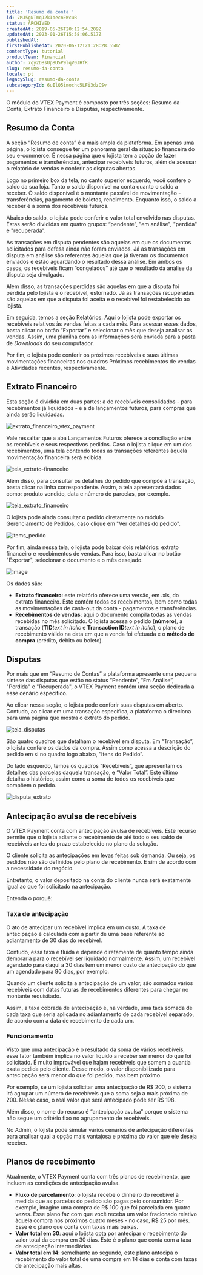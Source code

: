 ```yaml
---
title: 'Resumo da conta '
id: 7MJ5gNTmqJ2kIoecnEWcuR
status: ARCHIVED
createdAt: 2019-05-26T20:12:54.209Z
updatedAt: 2023-01-26T15:58:06.517Z
publishedAt: 
firstPublishedAt: 2020-06-12T21:28:28.558Z
contentType: tutorial
productTeam: Financial
author: 7qy2DBsUp8U5P9lqV0JHfR
slug: resumo-da-conta
locale: pt
legacySlug: resumo-da-conta
subcategoryId: 6uIlQ5imochc5LFi3dzCSv
---
```


O módulo do VTEX Payment é composto por três seções: Resumo da Conta, Extrato Financeiro e Disputas, respectivamente. 

## Resumo da Conta 
A seção “Resumo de conta” é a mais ampla da plataforma. Em apenas uma página, o lojista consegue ter um panorama geral da situação financeira do seu e-commerce. É nessa página que o lojista tem a opção de fazer pagamentos e transferências, antecipar recebíveis futuros, além de acessar o relatório de vendas e conferir as disputas abertas. 

Logo no primeiro box da tela, no canto superior esquerdo, você confere o saldo da sua loja. Tanto o saldo disponível na conta quanto o saldo a receber. O saldo disponível é o montante passível de movimentação - transferências, pagamento de boletos, rendimento. Enquanto isso, o saldo a receber é a soma dos recebíveis futuros.          

Abaixo do saldo, o lojista pode conferir o valor total envolvido nas disputas. Estas serão divididas em quatro grupos: “pendente”, "em análise", "perdida" e "recuperada". 

As transações em disputa pendentes são aquelas em que os documentos solicitados para defesa ainda não foram enviados. Já as transações em disputa em análise são referentes àquelas que já tiveram os documentos enviados e estão aguardando o resultado dessa análise. Em ambos os casos, os recebíveis ficam “congelados” até que o resultado da análise da disputa seja divulgado.

Além disso, as transações perdidas são aquelas em que a disputa foi perdida pelo lojista e o recebível, estornado. Já as transações recuperadas são aquelas em que a disputa foi aceita e o recebível foi restabelecido ao lojista.

Em seguida, temos a seção Relatórios. Aqui o lojista pode exportar os recebíveis relativos às vendas feitas a cada mês. Para acessar esses dados, basta clicar no botão “Exportar” e selecionar o mês que deseja analisar as vendas. Assim, uma planilha com as informações será enviada para a pasta de *Downloads* do seu computador.

Por fim, o lojista pode conferir os próximos recebíveis e suas últimas movimentações financeiras nos quadros Próximos recebimentos de vendas e Atividades recentes, respectivamente. 

## Extrato Financeiro 

Esta seção é dividida em duas partes: a de recebíveis consolidados - para recebimentos já liquidados - e a de lançamentos futuros, para compras que ainda serão liquidadas. 

![extrato_financeiro_vtex_payment](//images.ctfassets.net/alneenqid6w5/ylj1J2TQfTs24IyrxKJrI/884f3d2ad018b1d2888465818565a2f8/image.png)

Vale ressaltar que a aba Lançamentos Futuros oferece a conciliação entre os recebíveis e seus respectivos pedidos. Caso o lojista clique em um dos recebimentos, uma tela contendo todas as transações referentes àquela movimentação financeira será exibida. 

![tela_extrato-financeiro](//images.ctfassets.net/alneenqid6w5/5vpMPvl2dz4fT8OvgjYrAC/a9a8e07e94b40dffd714c3b317d35111/image.png)

Além disso, para consultar os detalhes do pedido que compõe a transação, basta clicar na linha correspondente. Assim, a tela apresentará dados como: produto vendido, data e número de parcelas, por exemplo.

![tela_extrato_financeiro](//images.ctfassets.net/alneenqid6w5/3OjfgHkS4kMDX7zEhoaHMF/27d2fabc1014e9371475b8aea1c0f2ba/image.png)

O lojista pode ainda consultar o pedido diretamente no módulo Gerenciamento de Pedidos, caso clique em "Ver detalhes do pedido".

![items_pedido](//images.ctfassets.net/alneenqid6w5/1IiebFvYL9GfppgW77E6op/0df3ba415c65662c08d6ff329970555b/image.png)

Por fim, ainda nessa tela, o lojista pode baixar dois relatórios: extrato financeiro e recebimentos de vendas. Para isso, basta clicar no botão "Exportar", selecionar o documento e o mês desejado.

![image](//images.ctfassets.net/alneenqid6w5/I8zH7rdrRmiDoFYzSEgMh/5bcc566709369dc12904e7e95c31a725/image.png)

Os dados são:

- __Extrato financeiro__: este relatório oferece uma versão, em .xls, do extrato financeiro. Este contém todos os recebimentos, bem como todas as movimentações de cash-out da conta - pagamentos e transferências.
- __Recebimentos de vendas__: aqui o documento compila todas as vendas recebidas no mês solicitado. O lojista acessa o pedido (__número__), a transação (__TID__*text in italic* e __Transaction ID__*text in italic*), o plano de recebimento válido na data em que a venda foi efetuada e o __método de compra__ (crédito, débito ou boleto).

## Disputas

Por mais que em “Resumo de Contas” a plataforma apresente uma pequena síntese das disputas que estão no status “Pendente”, “Em Análise”, "Perdida" e "Recuperada", o VTEX Payment contém uma seção dedicada a esse cenário específico.

Ao clicar nessa seção, o lojista pode conferir suas disputas em aberto. Contudo, ao clicar em uma transação específica, a plataforma o direciona para uma página que mostra o extrato do pedido.

![tela_disputas](//images.ctfassets.net/alneenqid6w5/1SdbVyFFMPrsn5IvCeGK7T/aa82183f3bfadbd9aa5a450cf903512c/image.png)

São quatro quadros que detalham o recebível em disputa. Em “Transação”, o lojista confere os dados da compra. Assim como acessa a descrição do pedido em si no quadro logo abaixo, “Itens do Pedido”.

Do lado esquerdo, temos os quadros “Recebíveis”, que apresentam os detalhes das parcelas daquela transação, e “Valor Total”. Este último detalha o histórico, assim como a soma de todos os recebíveis que compõem o pedido.

![disputa_extrato](//images.ctfassets.net/alneenqid6w5/7x3zwBsaDR6VEItmoSzWhy/21b909bf626e7a1e17c97d32957cf86f/image.png)

## Antecipação avulsa de recebíveis

O VTEX Payment conta com antecipação avulsa de recebíveis. Este recurso permite que o lojista adiante o recebimento de até todo o seu saldo de recebíveis antes do prazo estabelecido no plano da solução. 

O cliente solicita as antecipações em levas feitas sob demanda. Ou seja, os pedidos não são definidos pelo plano de recebimento. E sim de acordo com a necessidade do negócio. 

Entretanto, o valor depositado na conta do cliente nunca será exatamente igual ao que foi solicitado na antecipação.

Entenda o porquê:

### Taxa de antecipação

O ato de antecipar um recebível implica em um custo. A taxa de antecipação é calculada com a partir de uma base referente ao adiantamento de 30 dias do recebível. 

Contudo, essa taxa é fluida e depende diretamente de quanto tempo ainda demoraria para o recebível ser liquidado normalmente. Assim, um recebível agendado para daqui a 30 dias tem um menor custo de antecipação do que um agendado para 90 dias, por exemplo. 

Quando um cliente solicita a antecipação de um valor, são somados vários recebíveis com datas futuras de recebimentos diferentes para chegar no montante requisitado. 

Assim, a taxa cobrada de antecipação é, na verdade, uma taxa somada de cada taxa que seria aplicada no adiantamento de cada recebível separado, de acordo com a data de recebimento de cada um.

### Funcionamento

Visto que uma antecipação é o resultado da soma de vários recebíveis, esse fator também implica no valor líquido a receber ser menor do que foi solicitado. É muito improvável que hajam recebíveis que somem a quantia exata pedida pelo cliente. Desse modo, o valor disponibilizado para antecipação será menor do que foi pedido, mas bem próximo.

Por exemplo, se um lojista solicitar uma antecipação de R$ 200, o sistema irá agrupar um número de recebíveis que a soma seja a mais próxima de 200. Nesse caso, o real valor que será antecipado pode ser R$ 198. 

Além disso, o nome do recurso é “antecipação avulsa” porque o sistema não segue um critério fixo no agrupamento de recebíveis. 
 
No Admin, o lojista pode simular vários cenários de antecipação diferentes para analisar qual a opção mais vantajosa e próxima do valor que ele deseja receber. 

## Planos de recebimento

Atualmente, o VTEX Payment conta com três planos de recebimento, que incluem as condições de antecipação avulsa. 

- __Fluxo de parcelamento__: o lojista recebe o dinheiro do recebível à medida que as parcelas do pedido são pagas pelo consumidor. Por exemplo, imagine uma compra de R$ 100 que foi parcelada em quatro vezes. Esse plano faz com que você receba um valor fracionado relativo àquela compra nos próximos quatro meses - no caso, R$ 25 por mês. Esse é o plano que conta com taxas mais baixas.
- __Valor total em 30__: aqui o lojista opta por antecipar o recebimento do valor total da compra em 30 dias. Este é o plano que conta com a taxa de antecipação intermediárias. 
- __Valor total em 14__: semelhante ao segundo, este plano antecipa o recebimento do valor total de uma compra em 14 dias e conta com taxas de antecipação mais altas. 
